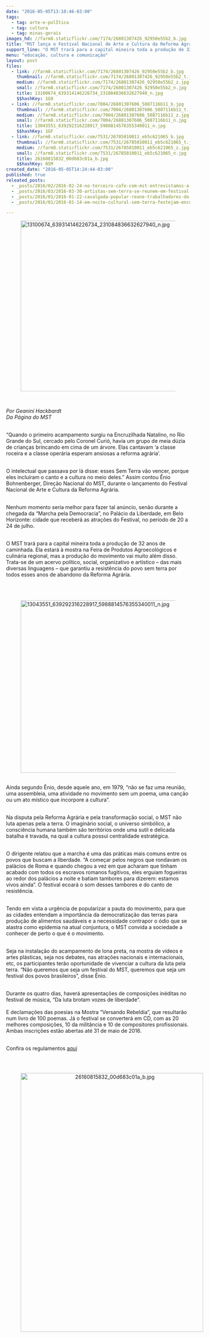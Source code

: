 ```yaml
---
date: "2016-05-05T13:10:46-03:00"
tags:
  - tag: arte-e-polÍtica
  - tag: cultura
  - tag: minas-gerais
images_hd: //farm8.staticflickr.com/7174/26801307426_92950e55b2_b.jpg
title: "MST lança o Festival Nacional de Arte e Cultura da Reforma Agrária, em Minas Gerais\n"
support_line: "O MST trará para a capital mineira toda a produção de 32 anos de caminhada. "
menu: "educação, cultura e comunicação"
layout: post
files:
  - link: //farm8.staticflickr.com/7174/26801307426_92950e55b2_b.jpg
    thumbnail: //farm8.staticflickr.com/7174/26801307426_92950e55b2_t.jpg
    medium: //farm8.staticflickr.com/7174/26801307426_92950e55b2_z.jpg
    small: //farm8.staticflickr.com/7174/26801307426_92950e55b2_n.jpg
    title: 13100674_639314146226734_231084836632627940_n.jpg
    $$hashKey: 1G9
  - link: //farm8.staticflickr.com/7004/26801307606_5087116b11_b.jpg
    thumbnail: //farm8.staticflickr.com/7004/26801307606_5087116b11_t.jpg
    medium: //farm8.staticflickr.com/7004/26801307606_5087116b11_z.jpg
    small: //farm8.staticflickr.com/7004/26801307606_5087116b11_n.jpg
    title: 13043551_639292316228917_5988814576355340011_n.jpg
    $$hashKey: 1GF
  - link: //farm8.staticflickr.com/7531/26785010011_eb5c621065_b.jpg
    thumbnail: //farm8.staticflickr.com/7531/26785010011_eb5c621065_t.jpg
    medium: //farm8.staticflickr.com/7531/26785010011_eb5c621065_z.jpg
    small: //farm8.staticflickr.com/7531/26785010011_eb5c621065_n.jpg
    title: 26160815832_00d683c01a_b.jpg
    $$hashKey: 05M
created_date: "2016-05-05T14:24:44-03:00"
published: true
releated_posts:
  - _posts/2016/02/2016-02-24-no-terceiro-cafe-com-mst-entrevistamos-a-professora-e-pesquisadora-ina-camargo.md
  - _posts/2016/03/2016-03-30-artistas-sem-terra-se-reunem-em-festival-no-ms.md
  - _posts/2016/01/2016-01-22-cavalgada-popular-reune-trabalhadores-do-campo-e-da-cidade-na-ba.md
  - _posts/2016/01/2016-01-14-em-noite-cultural-sem-terra-festejam-encontro-estadual-na-bahia.md

---
```

<figure class="image"><img alt="13100674_639314146226734_231084836632627940_n.jpg" height="466" src="//farm8.staticflickr.com/7174/26801307426_92950e55b2_b.jpg" width="700" />
<figcaption></figcaption>
</figure>

<p>&nbsp;</p>

<p><em>Por Geanini Hackbardt<br />
Da P&aacute;gina do MST</em></p>

<p><br />
&ldquo;Quando o primeiro acampamento surgiu na Encruzilhada Natalino, no Rio Grande do Sul, cercado pelo Coronel Curi&oacute;, havia um grupo de meia d&uacute;zia de crian&ccedil;as brincando em cima de um &aacute;rvore. Elas cantavam &lsquo;a classe roceira e a classe oper&aacute;ria esperam ansiosas a reforma agr&aacute;ria&rsquo;.</p>

<p><br />
O intelectual que passava por l&aacute; disse: esses Sem Terra v&atilde;o vencer, porque eles inclu&iacute;ram o canto e a cultura no meio deles.&rdquo; Assim contou &Ecirc;nio Bohnenberger, Dire&ccedil;&atilde;o Nacional do MST, durante o lan&ccedil;amento do Festival Nacional de Arte e Cultura da Reforma Agr&aacute;ria.</p>

<p><br />
Nenhum momento seria melhor para fazer tal an&uacute;ncio, sen&atilde;o durante a chegada da &ldquo;Marcha pela Democracia&rdquo;, no Pal&aacute;cio da Liberdade, em Belo Horizonte: cidade que receber&aacute; as atra&ccedil;&otilde;es do Festival, no per&iacute;odo de 20 a 24 de julho.</p>

<p><br />
O MST trar&aacute; para a capital mineira toda a produ&ccedil;&atilde;o de 32 anos de caminhada. Ela estar&aacute; &agrave; mostra na Feira de Produtos Agroecol&oacute;gicos e culin&aacute;ria regional, mas a produ&ccedil;&atilde;o do movimento vai muito al&eacute;m disso. Trata-se de um acervo pol&iacute;tico, social, organizativo e art&iacute;stico &ndash; das mais diversas linguagens &ndash; que garantiu a resist&ecirc;ncia do povo sem terra por todos esses anos de abandono da Reforma Agr&aacute;ria.</p>

<p><br />
&nbsp;</p>

<figure class="image"><img alt="13043551_639292316228917_5988814576355340011_n.jpg" height="471" src="//farm8.staticflickr.com/7004/26801307606_5087116b11_b.jpg" width="700" />
<figcaption></figcaption>
</figure>

<p><br />
Ainda segundo &Ecirc;nio, desde aquele ano, em 1979, &ldquo;n&atilde;o se faz uma reuni&atilde;o, uma assembleia, uma atividade no movimento sem um poema, uma can&ccedil;&atilde;o ou um ato m&iacute;stico que incorpore a cultura&rdquo;.</p>

<p><br />
Na disputa pela Reforma Agr&aacute;ria e pela transforma&ccedil;&atilde;o social, o MST n&atilde;o luta apenas pela a terra. O imagin&aacute;rio social, o universo simb&oacute;lico, a consci&ecirc;ncia humana tamb&eacute;m s&atilde;o territ&oacute;rios onde uma sutil e delicada batalha &eacute; travada, na qual a cultura possui centralidade estrat&eacute;gica.</p>

<p><br />
O dirigente relatou que a marcha &eacute; uma das pr&aacute;ticas mais comuns entre os povos que buscam a liberdade. &ldquo;A come&ccedil;ar pelos negros que rondavam os pal&aacute;cios de Roma e quando chegou a vez em que acharam que tinham acabado com todos os escravos romanos fugitivos, eles erguiam fogueiras ao redor dos pal&aacute;cios a noite e batiam tambores para dizerem: estamos vivos ainda&rdquo;. O festival ecoar&aacute; o som desses tambores e do canto de resist&ecirc;ncia.</p>

<p><br />
Tendo em vista a urg&ecirc;ncia de popularizar a pauta do movimento, para que as cidades entendam a import&acirc;ncia da democratiza&ccedil;&atilde;o das terras para produ&ccedil;&atilde;o de alimentos saud&aacute;veis e a necessidade contrapor o &oacute;dio que se alastra como epidemia na atual conjuntura, o MST convida a sociedade a conhecer de perto o que &eacute; o movimento.</p>

<p><br />
Seja na instala&ccedil;&atilde;o do acampamento de lona preta, na mostra de v&iacute;deos e artes pl&aacute;sticas, seja nos debates, nas atra&ccedil;&otilde;es nacionais e internacionais, etc, os participantes ter&atilde;o oportunidade de vivenciar a cultura da luta pela terra. &ldquo;N&atilde;o queremos que seja um festival do MST, queremos que seja um festival dos povos brasileiros&rdquo;, disse &Ecirc;nio.</p>

<p><br />
Durante os quatro dias, haver&aacute; apresenta&ccedil;&otilde;es de composi&ccedil;&otilde;es in&eacute;ditas no festival de m&uacute;sica, &ldquo;Da luta brotam vozes de liberdade&rdquo;.<br />
<br />
E declama&ccedil;&otilde;es das poesias na Mostra &ldquo;Versando Rebeldia&rdquo;, que resultar&atilde;o num livro de 100 poemas. J&aacute; o festival se converter&aacute; em CD, com as 20 melhores composi&ccedil;&otilde;es, 10 da milit&acirc;ncia e 10 de compositores profissionais. Ambas inscri&ccedil;&otilde;es est&atilde;o abertas at&eacute; 31 de maio de 2016.</p>

<p><br />
Confira os regulamentos <a href="http://www.mst.org.br/2016/04/05/mst-realiza-festival-nacional-de-artes-e-cultura-da-reforma-agraria.html">aqui</a></p>

<p>&nbsp;</p>

<div style="text-align:center">
<figure class="image" style="display:inline-block"><img alt="26160815832_00d683c01a_b.jpg" height="707" src="//farm8.staticflickr.com/7531/26785010011_eb5c621065_b.jpg" width="500" />
<figcaption></figcaption>
</figure>
</div>

<p><br />
&nbsp;</p>

<p>&nbsp;</p>

<p>&nbsp;</p>
